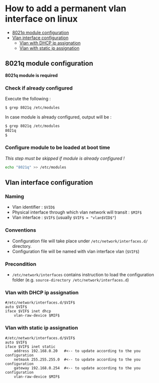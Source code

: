 # How to add a permanent vlan interface on linux

 * [8021q module configuration](#8021q-module)
 * [Vlan interface configuration](#vlan-interface)
   * [Vlan with DHCP ip assignation](#vlan-interface-dhcp)
   * [Vlan with static ip assignation](#vlan-interface-static)

<a name="8021q-module"></a>
## 8021q module configuration
**8021q module is required**

### Check if already configured
Execute the following : 
```bash
$ grep 8021q /etc/modules
```
In case module is already configured, output will be : 
```bash
$ grep 8021q /etc/modules
8021q
$
```

### Configure module to be loaded at boot time

_This step must be skipped if module is already configured !_

```bash
echo "8021q" >> /etc/modules
```

<a name="vlan-interface"></a>
## Vlan interface configuration
### Naming
 - Vlan identifier : `$VID$`
 - Physical interface through which vlan network will transit : `$MIF$`
 - Vlan interface : `$VIF$` (usually `$VIF$ = "vlan$VID$"`)
 
### Conventions
* Configuration file will take place under `/etc/network/interfaces.d/` directory.
* Configuration file will be named with vlan interface vlan (`$VIF$`)

### Precondition
* `/etc/network/interfaces` contains instruction to load the configuration folder (e.g. `source-directory /etc/network/interfaces.d`)

<a name="vlan-interface-dhcp"></a>
### Vlan with DHCP ip assignation
```
#/etc/network/interfaces.d/$VIF$
auto $VIF$
iface $VIF$ inet dhcp
    vlan-raw-device $MIF$
```

<a name="vlan-interface-static"></a>
### Vlan with static ip assignation
```
#/etc/network/interfaces.d/$VIF$
auto $VIF$
iface $VIF$ inet static
    address 192.168.0.20   #<-- to update according to the you configuration
    netmask 255.255.255.0  #<-- to update according to the you configuration
    gateway 192.168.0.254  #<-- to update according to the you configuration
    vlan-raw-device $MIF$
```

